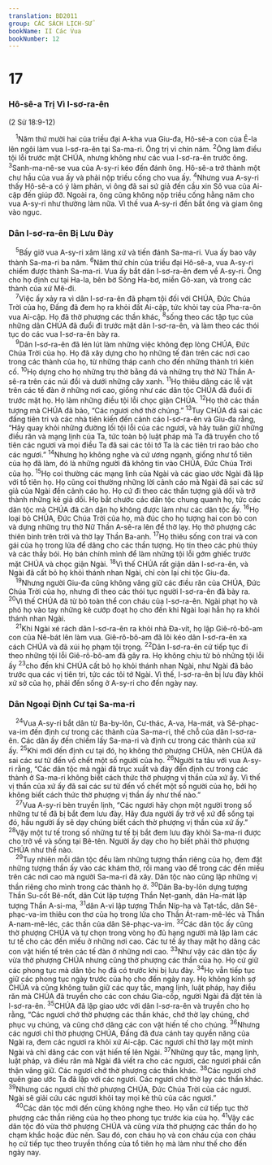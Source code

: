 ```yaml
---
translation: BD2011
group: CÁC SÁCH LỊCH-SỬ
bookName: II Các Vua 
bookNumber: 12
---
```


<div class="title"><h1>17</h1><h3>Hô-sê-a Trị Vì I-sơ-ra-ên</h3><p>(2 Sử 18:9-12)</p></div>
<span class="verse 2vua_17_1"> <sup>1</sup>Năm thứ mười hai của triều đại A-kha vua Giu-đa, Hô-sê-a con của Ê-la lên ngôi làm vua I-sơ-ra-ên tại Sa-ma-ri. Ông trị vì chín năm. </span>
<span class="verse 2vua_17_2"><sup>2</sup>Ông làm điều tội lỗi trước mặt CHÚA, nhưng không như các vua I-sơ-ra-ên trước ông. </span>
<span class="verse 2vua_17_3"><sup>3</sup>Sanh-ma-nê-se vua của A-sy-ri kéo đến đánh ông. Hô-sê-a trở thành một chư hầu của vua ấy và phải nộp triều cống cho vua ấy. </span>
<span class="verse 2vua_17_4"><sup>4</sup>Nhưng vua A-sy-ri thấy Hô-sê-a có ý làm phản, vì ông đã sai sứ giả đến cầu xin Sô vua của Ai-cập đến giúp đỡ. Ngoài ra, ông cũng không nộp triều cống hằng năm cho vua A-sy-ri như thường làm nữa. Vì thế vua A-sy-ri đến bắt ông và giam ông vào ngục.<br/></span>
<div class="title"><h3>Dân I-sơ-ra-ên Bị Lưu Ðày</h3></div>
<span class="verse 2vua_17_5"> <sup>5</sup>Bấy giờ vua A-sy-ri xâm lăng xứ và tiến đánh Sa-ma-ri. Vua ấy bao vây thành Sa-ma-ri ba năm. </span>
<span class="verse 2vua_17_6"><sup>6</sup>Năm thứ chín của triều đại Hô-sê-a, vua A-sy-ri chiếm được thành Sa-ma-ri. Vua ấy bắt dân I-sơ-ra-ên đem về A-sy-ri. Ông cho họ định cư tại Ha-la, bên bờ Sông Ha-bơ, miền Gô-xan, và trong các thành của xứ Mê-đi.<br/></span>
<span class="verse 2vua_17_7"> <sup>7</sup>Việc ấy xảy ra vì dân I-sơ-ra-ên đã phạm tội đối với CHÚA, Ðức Chúa Trời của họ, Ðấng đã đem họ ra khỏi đất Ai-cập, tức khỏi tay của Pha-ra-ôn vua Ai-cập. Họ đã thờ phượng các thần khác, </span>
<span class="verse 2vua_17_8"><sup>8</sup>sống theo các tập tục của những dân CHÚA đã đuổi đi trước mặt dân I-sơ-ra-ên, và làm theo các thói tục do các vua I-sơ-ra-ên bày ra.<br/></span>
<span class="verse 2vua_17_9"> <sup>9</sup>Dân I-sơ-ra-ên đã lén lút làm những việc không đẹp lòng CHÚA, Ðức Chúa Trời của họ. Họ đã xây dựng cho họ những tế đàn trên các nơi cao trong các thành của họ, từ những tháp canh cho đến những thành trì kiên cố. </span>
<span class="verse 2vua_17_10"><sup>10</sup>Họ dựng cho họ những trụ thờ bằng đá và những trụ thờ Nữ Thần A-sê-ra trên các núi đồi và dưới những cây xanh. </span>
<span class="verse 2vua_17_11"><sup>11</sup>Họ thiêu dâng các lễ vật trên các tế đàn ở những nơi cao, giống như các dân tộc CHÚA đã đuổi đi trước mặt họ. Họ làm những điều tội lỗi chọc giận CHÚA. </span>
<span class="verse 2vua_17_12"><sup>12</sup>Họ thờ các thần tượng mà CHÚA đã bảo, “Các ngươi chớ thờ chúng.” </span>
<span class="verse 2vua_17_13"><sup>13</sup>Tuy CHÚA đã sai các đấng tiên tri và các nhà tiên kiến đến cảnh cáo I-sơ-ra-ên và Giu-đa rằng, “Hãy quay khỏi những đường lối tội lỗi của các ngươi, và hãy tuân giữ những điều răn và mạng lịnh của Ta, tức toàn bộ luật pháp mà Ta đã truyền cho tổ tiên các ngươi và mọi điều Ta đã sai các tôi tớ Ta là các tiên tri rao bảo cho các ngươi.” </span>
<span class="verse 2vua_17_14"><sup>14</sup>Nhưng họ không nghe và cứ ương ngạnh, giống như tổ tiên của họ đã làm, đó là những người đã không tin vào CHÚA, Ðức Chúa Trời của họ. </span>
<span class="verse 2vua_17_15"><sup>15</sup>Họ coi thường các mạng lịnh của Ngài và các giao ước Ngài đã lập với tổ tiên họ. Họ cũng coi thường những lời cảnh cáo mà Ngài đã sai các sứ giả của Ngài đến cảnh cáo họ. Họ cứ đi theo các thần tượng giả dối và trở thành những kẻ giả dối. Họ bắt chước các dân tộc chung quanh họ, tức các dân tộc mà CHÚA đã căn dặn họ không được làm như các dân tộc ấy. </span>
<span class="verse 2vua_17_16"><sup>16</sup>Họ loại bỏ CHÚA, Ðức Chúa Trời của họ, mà đúc cho họ tượng hai con bò con và dựng những trụ thờ Nữ Thần A-sê-ra lên để thờ lạy. Họ thờ phượng các thiên binh trên trời và thờ lạy Thần Ba-anh. </span>
<span class="verse 2vua_17_17"><sup>17</sup>Họ thiêu sống con trai và con gái của họ trong lửa để dâng cho các thần tượng. Họ tin theo các phù thủy và các thầy bói. Họ bán chính mình để làm những tội lỗi gớm ghiếc trước mặt CHÚA và chọc giận Ngài. </span>
<span class="verse 2vua_17_18"><sup>18</sup>Vì thế CHÚA rất giận dân I-sơ-ra-ên, và Ngài đã cất bỏ họ khỏi thánh nhan Ngài, chỉ còn lại chi tộc Giu-đa.<br/></span>
<span class="verse 2vua_17_19"> <sup>19</sup>Nhưng người Giu-đa cũng không vâng giữ các điều răn của CHÚA, Ðức Chúa Trời của họ, nhưng đi theo các thói tục người I-sơ-ra-ên đã bày ra. </span>
<span class="verse 2vua_17_20"><sup>20</sup>Vì thế CHÚA đã từ bỏ toàn thể con cháu của I-sơ-ra-ên. Ngài phạt họ và phó họ vào tay những kẻ cướp đoạt họ cho đến khi Ngài loại hẳn họ ra khỏi thánh nhan Ngài.<br/></span>
<span class="verse 2vua_17_21"> <sup>21</sup>Khi Ngài xé rách dân I-sơ-ra-ên ra khỏi nhà Ða-vít, họ lập Giê-rô-bô-am con của Nê-bát lên làm vua. Giê-rô-bô-am đã lôi kéo dân I-sơ-ra-ên xa cách CHÚA và đã xúi họ phạm tội trọng. </span>
<span class="verse 2vua_17_22"><sup>22</sup>Dân I-sơ-ra-ên cứ tiếp tục đi theo những tội lỗi Giê-rô-bô-am đã gây ra. Họ không chịu từ bỏ những tội lỗi ấy </span>
<span class="verse 2vua_17_23"><sup>23</sup>cho đến khi CHÚA cất bỏ họ khỏi thánh nhan Ngài, như Ngài đã bảo trước qua các vị tiên tri, tức các tôi tớ Ngài. Vì thế, I-sơ-ra-ên bị lưu đày khỏi xứ sở của họ, phải đến sống ở A-sy-ri cho đến ngày nay.<br/></span>
<div class="title"><h3>Dân Ngoại Ðịnh Cư tại Sa-ma-ri</h3></div>
<span class="verse 2vua_17_24"> <sup>24</sup>Vua A-sy-ri bắt dân từ Ba-by-lôn, Cư-thác, A-va, Ha-mát, và Sê-phạc-va-im đến định cư trong các thành của Sa-ma-ri, thế chỗ của dân I-sơ-ra-ên. Các dân ấy đến chiếm lấy Sa-ma-ri và định cư trong các thành của xứ ấy. </span>
<span class="verse 2vua_17_25"><sup>25</sup>Khi mới đến định cư tại đó, họ không thờ phượng CHÚA, nên CHÚA đã sai các sư tử đến vồ chết một số người của họ. </span>
<span class="verse 2vua_17_26"><sup>26</sup>Người ta tâu với vua A-sy-ri rằng, “Các dân tộc mà ngài đã trục xuất và đày đến định cư trong các thành ở Sa-ma-ri không biết cách thức thờ phượng vị thần của xứ ấy. Vì thế vị thần của xứ ấy đã sai các sư tử đến vồ chết một số người của họ, bởi họ không biết cách thức thờ phượng vị thần ấy như thế nào.”<br/></span>
<span class="verse 2vua_17_27"> <sup>27</sup>Vua A-sy-ri bèn truyền lịnh, “Các ngươi hãy chọn một người trong số những tư tế đã bị bắt đem lưu đày. Hãy đưa người ấy trở về xứ để sống tại đó, hầu người ấy sẽ dạy chúng biết cách thờ phượng vị thần của xứ ấy.” </span>
<span class="verse 2vua_17_28"><sup>28</sup>Vậy một tư tế trong số những tư tế bị bắt đem lưu đày khỏi Sa-ma-ri được cho trở về và sống tại Bê-tên. Người ấy dạy cho họ biết phải thờ phượng CHÚA như thể nào.<br/></span>
<span class="verse 2vua_17_29"> <sup>29</sup>Tuy nhiên mỗi dân tộc đều làm những tượng thần riêng của họ, đem đặt những tượng thần ấy vào các khám thờ, rồi mang vào để trong các đền miếu trên các nơi cao mà người Sa-ma-ri đã xây. Dân tộc nào cũng lập những vị thần riêng cho mình trong các thành họ ở. </span>
<span class="verse 2vua_17_30"><sup>30</sup>Dân Ba-by-lôn dựng tượng Thần Su-cốt Bê-nốt, dân Cút lập tượng Thần Nẹt-ganh, dân Ha-mát lập tượng Thần A-si-ma, </span>
<span class="verse 2vua_17_31"><sup>31</sup>dân A-vi lập tượng Thần Níp-ha và Tạt-tắc, dân Sê-phạc-va-im thiêu con thơ của họ trong lửa cho Thần Át-ram-mê-léc và Thần A-nam-mê-léc, các thần của dân Sê-phạc-va-im. </span>
<span class="verse 2vua_17_32"><sup>32</sup>Các dân tộc ấy cũng thờ phượng CHÚA và tự chọn trong vòng họ đủ hạng người mà lập làm các tư tế cho các đền miếu ở những nơi cao. Các tư tế ấy thay mặt họ dâng các con vật hiến tế trên các tế đàn ở những nơi cao. </span>
<span class="verse 2vua_17_33"><sup>33</sup>Như vậy các dân tộc ấy vừa thờ phượng CHÚA nhưng cũng thờ phượng các thần của họ. Họ cứ giữ các phong tục mà dân tộc họ đã có trước khi bị lưu đày. </span>
<span class="verse 2vua_17_34"><sup>34</sup>Họ vẫn tiếp tục giữ các phong tục ngày trước của họ cho đến ngày nay. Họ không kính sợ CHÚA và cũng không tuân giữ các quy tắc, mạng lịnh, luật pháp, hay điều răn mà CHÚA đã truyền cho các con cháu Gia-cốp, người Ngài đã đặt tên là I-sơ-ra-ên. </span>
<span class="verse 2vua_17_35"><sup>35</sup>CHÚA đã lập giao ước với dân I-sơ-ra-ên và truyền cho họ rằng, “Các ngươi chớ thờ phượng các thần khác, chớ thờ lạy chúng, chớ phục vụ chúng, và cũng chớ dâng các con vật hiến tế cho chúng. </span>
<span class="verse 2vua_17_36"><sup>36</sup>Nhưng các ngươi chỉ thờ phượng CHÚA, Ðấng đã đưa cánh tay quyền năng của Ngài ra, đem các ngươi ra khỏi xứ Ai-cập. Các ngươi chỉ thờ lạy một mình Ngài và chỉ dâng các con vật hiến tế lên Ngài. </span>
<span class="verse 2vua_17_37"><sup>37</sup>Những quy tắc, mạng lịnh, luật pháp, và điều răn mà Ngài đã viết ra cho các ngươi, các ngươi phải cẩn thận vâng giữ. Các ngươi chớ thờ phượng các thần khác. </span>
<span class="verse 2vua_17_38"><sup>38</sup>Các ngươi chớ quên giao ước Ta đã lập với các ngươi. Các ngươi chớ thờ lạy các thần khác. </span>
<span class="verse 2vua_17_39"><sup>39</sup>Nhưng các ngươi chỉ thờ phượng CHÚA, Ðức Chúa Trời của các ngươi. Ngài sẽ giải cứu các ngươi khỏi tay mọi kẻ thù của các ngươi.”<br/></span>
<span class="verse 2vua_17_40"> <sup>40</sup>Các dân tộc mới đến cũng không nghe theo. Họ vẫn cứ tiếp tục thờ phượng các thần riêng của họ theo phong tục trước kia của họ. </span>
<span class="verse 2vua_17_41"><sup>41</sup>Vậy các dân tộc đó vừa thờ phượng CHÚA và cũng vừa thờ phượng các thần do họ chạm khắc hoặc đúc nên. Sau đó, con cháu họ và con cháu của con cháu họ cứ tiếp tục theo truyền thống của tổ tiên họ mà làm như thế cho đến ngày nay.<br/></span>
